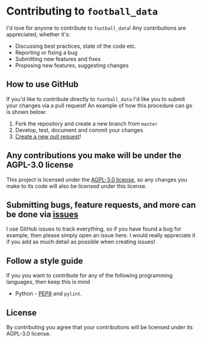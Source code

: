 # Contributing to `football_data`

I'd love for anyone to contribute to `football_data`! Any contributions are appreciated, whether it's:

- Discussing best practices, state of the code etc.
- Reporting or fixing a bug
- Submitting new features and fixes
- Proposing new features, suggesting changes

## How to use GitHub

If you'd like to contribute directly to `football_data` I'd like you to submit your changes via a pull request! An example of how this procedure can go is shown below:

1. Fork the repository and create a new branch from `master`
2. Develop, test, document and commit your changes
3. [Create a new pull request](https://github.com/tonjo/football-data/compare)!

## Any contributions you make will be under the AGPL-3.0 license

This project is licensed under the [AGPL-3.0 license](https://github.com/tonjo/football-data/blob/master/LICENSE), so any changes you make to its code will also be licensed under this license.

## Submitting bugs, feature requests, and more can be done via [issues](https://github.com/tonjo/football-data/issues)

I use GitHub issues to track everything, so if you have found a bug for example, then please simply open an issue here. I would really appreciate it if you add as much detail as possible when creating issues!

## Follow a style guide

If you you want to contribute for any of the following programming languages, then keep this is mind

- Python - [PEP8](https://www.python.org/dev/peps/pep-0008/) and `pylint`.

## License

By contributing you agree that your contributions will be licensed under its AGPL-3.0 license.
